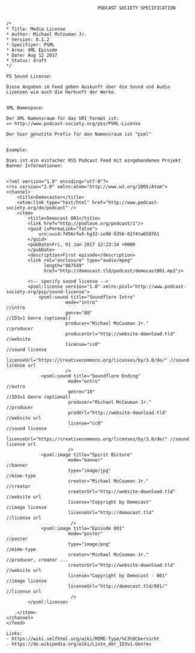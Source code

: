                                       PODCAST SOCIETY SPECIFICATION
                                      
                                      
    /*
    * Title: Media License
    * Author: Michael McCouman Jr.
    * Version: 0.1.2
    * Specifiyer: PSML
    * Area: XML Episode
    * Date: Aug 12 2017
    * Status: draft
    */                                  

    PS Sound License:

    Diese Angaben im Feed geben Auskunft über die Sound und Audio 
    Lizenzen wie auch die Herkunft der Werke. 


    XML Namespace:

    Der XML Namensraum für das URI Format ist:
    => http://www.podcast-society.org/pss/PSML-License

    Der hier genutzte Prefix für den Namensraum ist "psml"


    Example:
    
    Dies ist ein einfacher RSS Podcast Feed mit eingebundenen Projekt Banner Informationen:


    <?xml version="1.0" encoding="utf-8"?>
    <rss version="2.0" xmlns:atom="http://www.w3.org/2005/Atom">
    <channel>
        <title>Democaster</title>
        <atom:link type="text/html" href="http://www.podcast-society.org/de/podcast" />
        <item>
            <title>Democast 001</title>
            <link href="http://podlove.org/podcast/1"/>
            <guid isPermaLink="false">
                urn:uuid:7456rfw5-hg32-ie98-9356-0274tw658761
            </guid>
            <pubDate>Fri, 01 Jan 2017 12:23:34 +0000
            </pubDate>
            <description>First episode</description>
            <link rel="enclosure" type="audio/mpeg"
                  length="067549"
                  href="http://democast.tld/podcast/democast001.mp3"/>
            
            <!-- specify sound license -->
            <psml:license version="1.0" xmlns:pssl="http://www.podcast-society.org/psp/sound-license">
                <psml:sound title="Soundflore Intro"
                          mode="intro"                                //intro
                          genre="08"                                  //ID3v1 Genre (optional)
                          producer="Michael McCouman Jr."             //producer
                          producerUrl="http://website-download.tld"   //website
                          license="cc0"                               //sound license
                          licenseUrl="https://creativecommons.org/licenses/by/3.0/de/" //sound license url
                          />
                 <psml:sound title="Soundflore Ending"
                           mode="ontro"                                //outro
                           genre="10"                                  //ID3v1 Genre (optional)
                           producer="Michael McCouman Jr."             //producer
                           prodUrl="http://website-download.tld"       //website url
                           license="cc0"                               //sound license
                           licenseUrl="https://creativecommons.org/licenses/by/3.0/de/" //sound license url
                           />
                 <psml:image title="Spirit Bicture"
                           mode="banner"                               //banner
                           type="image/jpg"                            //mime-type
                           creator="Michael McCouman Jr."              //creator
                           creatorUrl="http://website-download.tld"    //website url
                           license="Copyright by Democast"             //image license
                           licenseUrl="http://democast.tld"            //license url
                            />
                 <psml:image title="Episode 001"
                           mode="poster"                               //poster
                           type="image/png"                            //mime-type
                           creator="Michael McCouman Jr."              //producer, creator ...
                           creatorUrl="http://website-download.tld"    //website url
                           license="Copyright by Democast - 001"       //image license
                           licenseUrl="http://democast.tld/001/"       //license url
                            />
            </psml:license>
        
        </item>
    </channel>
    </feed>

    Links:
    - https://wiki.selfhtml.org/wiki/MIME-Type/%C3%9Cbersicht
    - https://de.wikipedia.org/wiki/Liste_der_ID3v1-Genres
